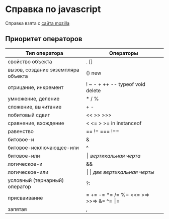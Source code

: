 Справка по javascript
=====================

Справка взята с [сайта mozilla](https://developer.mozilla.org/ru/docs/Web/JavaScript/Guide/Expressions_and_Operators)

Приоритет операторов
--------------------

| Тип оператора                      | Операторы                                    |
|------------------------------------|----------------------------------------------|
| свойство объекта                   | . []                                         |
| вызов, создание экземпляра объекта | () new                                       |
| отрицание, инкремент 	             | ! ~ - + ++ -- typeof void delete             |
| умножение, деление                 | * / %                                        |
| сложение, вычитание                | + -                                          |
| побитовый сдвиг                    | << >> >>>                                    |
| сравнение, вхождение               | < <= > >= in instanceof                      |
| равенство                          | == != === !==                                |
| битовое-и                          | &                                            |
| битовое-исключающее-или            | ^                                            |
| битовое-или                        | &#1472; _вертикальная черта_                 |
| логическое-и                       | &&                                           |
| логическое-или                     | &#1472;&#1472; _две вертикальная черты_      |
| условный (тернарный) оператор      | ?:                                           |
| присваивание                       | = += -= *= /= %= <<= >>= >>>= &= ^= &#1472;= | 
| запятая                            | ,                                            |

